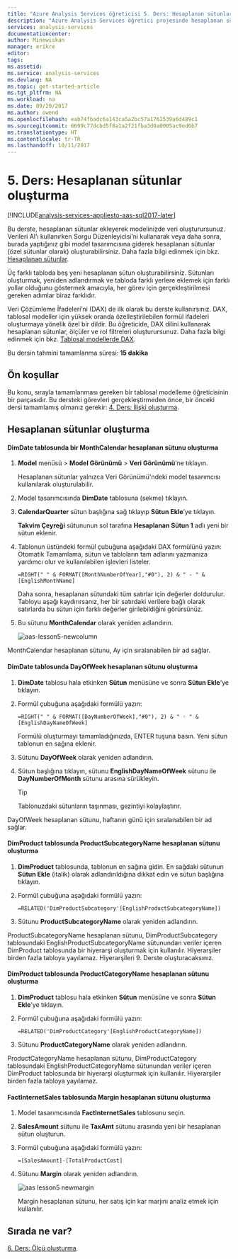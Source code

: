 ```yaml
---
title: "Azure Analysis Services öğreticisi 5. Ders: Hesaplanan sütunlar oluşturma | Microsoft Docs"
description: "Azure Analysis Services öğretici projesinde hesaplanan sütunların nasıl oluşturulacağını açıklar."
services: analysis-services
documentationcenter: 
author: Minewiskan
manager: erikre
editor: 
tags: 
ms.assetid: 
ms.service: analysis-services
ms.devlang: NA
ms.topic: get-started-article
ms.tgt_pltfrm: NA
ms.workload: na
ms.date: 09/20/2017
ms.author: owend
ms.openlocfilehash: eab74fbadc6a143ca5a2bc57a1762539a6d489c1
ms.sourcegitcommit: 6699c77dcbd5f8a1a2f21fba3d0a0005ac9ed6b7
ms.translationtype: HT
ms.contentlocale: tr-TR
ms.lasthandoff: 10/11/2017
---
```

# <a name="lesson-5-create-calculated-columns"></a>5. Ders: Hesaplanan sütunlar oluşturma

[!INCLUDE[analysis-services-appliesto-aas-sql2017-later](../../../includes/analysis-services-appliesto-aas-sql2017-later.md)]

Bu derste, hesaplanan sütunlar ekleyerek modelinizde veri oluşturursunuz. Verileri Al’ı kullanırken Sorgu Düzenleyicisi’ni kullanarak veya daha sonra, burada yaptığınız gibi model tasarımcısına giderek hesaplanan sütunlar (özel sütunlar olarak) oluşturabilirsiniz. Daha fazla bilgi edinmek için bkz. [Hesaplanan sütunlar](https://docs.microsoft.com/sql/analysis-services/tabular-models/ssas-calculated-columns).
  
Üç farklı tabloda beş yeni hesaplanan sütun oluşturabilirsiniz. Sütunları oluşturmak, yeniden adlandırmak ve tabloda farklı yerlere eklemek için farklı yollar olduğunu göstermek amacıyla, her görev için gerçekleştirilmesi gereken adımlar biraz farklıdır.  

Veri Çözümleme İfadeleri’ni (DAX) de ilk olarak bu derste kullanırsınız. DAX, tablosal modeller için yüksek oranda özelleştirilebilen formül ifadeleri oluşturmaya yönelik özel bir dildir. Bu öğreticide, DAX dilini kullanarak hesaplanan sütunlar, ölçüler ve rol filtreleri oluşturursunuz. Daha fazla bilgi edinmek için bkz. [Tablosal modellerde DAX](https://docs.microsoft.com/sql/analysis-services/tabular-models/understanding-dax-in-tabular-models-ssas-tabular). 
  
Bu dersin tahmini tamamlanma süresi: **15 dakika**  
  
## <a name="prerequisites"></a>Ön koşullar  
Bu konu, sırayla tamamlanması gereken bir tablosal modelleme öğreticisinin bir parçasıdır. Bu dersteki görevleri gerçekleştirmeden önce, bir önceki dersi tamamlamış olmanız gerekir: [4. Ders: İlişki oluşturma](../tutorials/aas-lesson-4-create-relationships.md). 
  
## <a name="create-calculated-columns"></a>Hesaplanan sütunlar oluşturma  
  
#### <a name="create-a-monthcalendar-calculated-column-in-the-dimdate-table"></a>DimDate tablosunda bir MonthCalendar hesaplanan sütunu oluşturma  
  
1.  **Model** menüsü > **Model Görünümü** > **Veri Görünümü**’ne tıklayın.  
  
    Hesaplanan sütunlar yalnızca Veri Görünümü'ndeki model tasarımcısı kullanılarak oluşturulabilir.  
  
2.  Model tasarımcısında **DimDate** tablosuna (sekme) tıklayın.  
  
3.  **CalendarQuarter** sütun başlığına sağ tıklayıp **Sütun Ekle**’ye tıklayın.  
  
    **Takvim Çeyreği** sütununun sol tarafına **Hesaplanan Sütun 1** adlı yeni bir sütun eklenir.  
  
4.  Tablonun üstündeki formül çubuğuna aşağıdaki DAX formülünü yazın: Otomatik Tamamlama, sütun ve tabloların tam adlarını yazmanıza yardımcı olur ve kullanılabilen işlevleri listeler.  
  
    ```  
    =RIGHT(" " & FORMAT([MonthNumberOfYear],"#0"), 2) & " - " & [EnglishMonthName]  
    ``` 
  
    Daha sonra, hesaplanan sütundaki tüm satırlar için değerler doldurulur. Tabloyu aşağı kaydırırsanız, her bir satırdaki verilere bağlı olarak satırlarda bu sütun için farklı değerler girilebildiğini görürsünüz.    
  
5.  Bu sütunu **MonthCalendar** olarak yeniden adlandırın. 

    ![aas-lesson5-newcolumn](../tutorials/media/aas-lesson5-newcolumn.png) 
  
MonthCalendar hesaplanan sütunu, Ay için sıralanabilen bir ad sağlar.  
  
#### <a name="create-a-dayofweek-calculated-column-in-the-dimdate-table"></a>DimDate tablosunda DayOfWeek hesaplanan sütunu oluşturma  
  
1.  **DimDate** tablosu hala etkinken **Sütun** menüsüne ve sonra **Sütun Ekle**’ye tıklayın.  
  
2.  Formül çubuğuna aşağıdaki formülü yazın:  
    
    ```
    =RIGHT(" " & FORMAT([DayNumberOfWeek],"#0"), 2) & " - " & [EnglishDayNameOfWeek]  
    ```
    
    Formülü oluşturmayı tamamladığınızda, ENTER tuşuna basın. Yeni sütun tablonun en sağına eklenir.  
  
3.  Sütunu **DayOfWeek** olarak yeniden adlandırın.  
  
4.  Sütun başlığına tıklayın, sütunu **EnglishDayNameOfWeek** sütunu ile **DayNumberOfMonth** sütunu arasına sürükleyin.  
  
    > [!TIP]  
    > Tablonuzdaki sütunların taşınması, gezintiyi kolaylaştırır.  
  
DayOfWeek hesaplanan sütunu, haftanın günü için sıralanabilen bir ad sağlar.  
  
#### <a name="create-a-productsubcategoryname-calculated-column-in-the-dimproduct-table"></a>DimProduct tablosunda ProductSubcategoryName hesaplanan sütunu oluşturma  
  
  
1.  **DimProduct** tablosunda, tablonun en sağına gidin. En sağdaki sütunun **Sütun Ekle** (italik) olarak adlandırıldığına dikkat edin ve sütun başlığına tıklayın.  
  
2.  Formül çubuğuna aşağıdaki formülü yazın:  
    
    ```
    =RELATED('DimProductSubcategory'[EnglishProductSubcategoryName])  
    ```
  
3.  Sütunu **ProductSubcategoryName** olarak yeniden adlandırın.  
  
ProductSubcategoryName hesaplanan sütunu, DimProductSubcategory tablosundaki EnglishProductSubcategoryName sütunundan veriler içeren DimProduct tablosunda bir hiyerarşi oluşturmak için kullanılır. Hiyerarşiler birden fazla tabloya yayılamaz. Hiyerarşileri 9. Derste oluşturacaksınız.  
  
#### <a name="create-a-productcategoryname-calculated-column-in-the-dimproduct-table"></a>DimProduct tablosunda ProductCategoryName hesaplanan sütunu oluşturma  
  
1.  **DimProduct** tablosu hala etkinken **Sütun** menüsüne ve sonra **Sütun Ekle**’ye tıklayın.  
  
2.  Formül çubuğuna aşağıdaki formülü yazın:  
  
    ```
    =RELATED('DimProductCategory'[EnglishProductCategoryName]) 
    ```
    
3.  Sütunu **ProductCategoryName** olarak yeniden adlandırın.  
  
ProductCategoryName hesaplanan sütunu, DimProductCategory tablosundaki EnglishProductCategoryName sütunundan veriler içeren DimProduct tablosunda bir hiyerarşi oluşturmak için kullanılır. Hiyerarşiler birden fazla tabloya yayılamaz.  
  
#### <a name="create-a-margin-calculated-column-in-the-factinternetsales-table"></a>FactInternetSales tablosunda Margin hesaplanan sütunu oluşturma  
  
1.  Model tasarımcısında **FactInternetSales** tablosunu seçin.  
  
2.  **SalesAmount** sütunu ile **TaxAmt** sütunu arasında yeni bir hesaplanan sütun oluşturun.  
  
3.  Formül çubuğuna aşağıdaki formülü yazın:  
  
    ```
    =[SalesAmount]-[TotalProductCost]
    ``` 

4.  Sütunu **Margin** olarak yeniden adlandırın.  
 
      ![aas lesson5 newmargin](../tutorials/media/aas-lesson5-newmargin.png)
      
    Margin hesaplanan sütunu, her satış için kar marjını analiz etmek için kullanılır.  
  
## <a name="whats-next"></a>Sırada ne var?
[6. Ders: Ölçü oluşturma](../tutorials/aas-lesson-6-create-measures.md).
  
  
  
